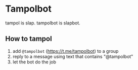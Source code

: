 # Tampolbot

tampol is slap.
tampolbot is slapbot.

## How to tampol

1. add `@tampolbot` (<https://t.me/tampolbot>) to a group
1. reply to a message using text that contains "@tampolbot"
1. let the bot do the job
